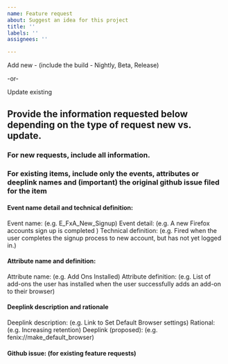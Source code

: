 ```yaml
---
name: Feature request
about: Suggest an idea for this project
title: ''
labels: ''
assignees: ''

---
```


Add new - (include the build - Nightly, Beta, Release)

-or-

Update existing

## Provide the information requested below depending on the type of request new vs. update. 

### For new requests, include all information. 

### For existing items, include only the events, attributes or deeplink names and (important) the original github issue filed for the item

#### Event name detail and technical definition:

Event name: (e.g. E_FxA_New_Signup)
Event detail: (e.g. A new Firefox accounts sign up is completed    )
Technical definition: (e.g. Fired when the user completes the signup process to new account, but has not yet logged in.)

#### Attribute name and definition:

Attribute name: (e.g. Add Ons Installed)
Attribute definition:  (e.g. List of add-ons the user has installed when the user successfully adds an add-on to their browser)

#### Deeplink description and rationale

Deeplink description: (e.g. Link to Set Default Browser settings)
Rational:  (e.g. Increasing retention)
Deeplink (proposed): (e.g. fenix://make_default_browser)

#### Github issue: (for existing feature requests)
